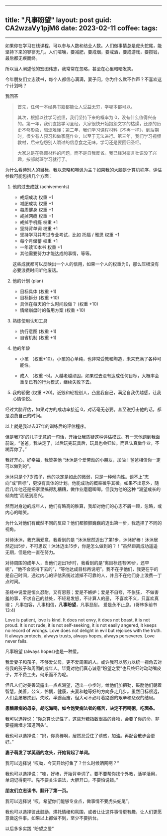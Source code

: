
---
title: "凡事盼望"
layout: post
guid: CA2wzaVy1pjM6
date: 2023-02-11
coffee:
tags:
  -
---

如果你在学习在线课程，可以参与人数和结业人数。人们做事情总是虎头蛇尾，能坚持下来的寥寥无几。人们喧嚷，要减肥，要戒烟，要戒酒，要戒游戏，要攒钱，最后都无疾而终。

所以当人阐述他的宏图伟志，我常常在忽略，甚至在心里暗暗发笑。

今年朋友们立志读书，每个人都信心满满，妻子问，你为什么默不作声？不喜欢这个计划吗？

我回答

> 首先，任何一本经典书籍都能让人受益无穷，学哪本都可以。
> 
> 其次，根据以往学习战绩，我们坚持下来的概率为 0，没有什么值得兴奋的。第一年，我们直接学习圣经，大家很快开始抱怨文字的枯燥，还原的历史不够形象，晦涩难懂；第二年，我们学习课程材料《不再一样》，到后期时，很少有人预习和做家庭作业，以至于无法进行。第三年，我们学习视频教材，后来抱怨别人嚼过的信息食之无味，学习还是要回归圣经。
>
> 大家总是在强调材料的问题，而不是自我反省。我已经对豪言壮语没了兴趣，按部就班学习就行了。

为什么看待别人的目标，我以忽略和嘲讽为主？如果我的大脑是计算机程序，评估参数可能包括几个方面：

1. 他的过去成就 (achivements)
    
    - 戒烟成功 权重 +1
    - 减肥成功 权重 +1
    - 每周健身 权重 +1
    - 戒掉网瘾 权重 +1
    - 戒掉手机瘾 权重 +1
    - 坚持背单词 权重 +1
    - 坚持学习并考过专业考试，比如 托福 / 雅思 权重 +1
    - 每个月储蓄 权重 +1
    - 一年读10本书 权重 +1
    - 其他需要努力才能达成的事情，等等。

    这些成就都可以反映出一个人的信用，如果一个人的权重为0，那么压根没有必要浪费时间听他废话。

2. 他的计划 (plan)

    - 目标具体 (权重 +1)
    - 目标拆分 (权重 +10)
    - 具体在每天的什么时间段做？ (权重 +10)
    - 情绪崩盘时的备用方案 (权重 +10)

4. 熟练使用认知工具

    - 执行意图 (权重 +1)
    - 自省机制 (权重 +1)


5. 他的年龄

    - 小孩 （权重+10）。小孩的心单纯，也非常受教和陶造，未来充满了各种可能性。
    
    - 成人 （权重 -5)。人越老越顽固，如果过去没有达成任何目标，大概率会重复已有的行为模式，继续失败下去。

6. 我的骄傲 (权重 +20)。诋毁和轻视别人，凸显我自己，满足自我优越感，让我心情愉悦。


经过大脑评估，如果对方的成功率接近 0，对话毫无必要。甚至说打击他的话，都是浪费自己的时间。

以上就是我过去37年的训练后的评估程序。

但是我7岁的儿子无意的一句话，开始让我质疑这种评估模式。有一天他跑到我面前说，“爸爸，我决定了，以后玩完玩具后，玩具也会归位。而且认真做作业，不糊弄你了。”

我好开心，好幸福，我赞美他 “沐沐是个爱劳动的小朋友，加油！爸爸相信你一定可以做到的”。

沐沐只是个7岁孩子，他的决定是如此的微弱，只是一种倾向性。谈不上“志向”或“目标”，更没有具体的计划。他能成功的概率微乎其微。如果不出意外，随后几年他还是把家里搞得乱糟糟，做作业磨磨唧唧。但我为他的这种 “渴望成长的倾向性”而感到高兴。

然而对身边的成年人，他们有略高的胜算，我却对他们的心志不屑一顾，忽略，或内心的暗笑。

为什么对他们有截然不同的反应？他们都颤颤巍巍的迈出第一步，我选择了不同的视角。

对待沐沐，我充满爱意，我看到的是 “沐沐居然迈出了第1步，沐沐好棒！沐沐居然迈出5步，不可思议！沐沐迈出15步，你是怎么做到的？！”虽然距离成功遥遥无期，但是他一直在努力。

对待周围的成年人，当他们迈出1步时，我看到的是“离目标还有99步，还早呢”，“他不会坚持下去的”，“等他达成目标再说吧”。我不在乎他们，我更在乎的是自己时间，通过内心的评估系统过滤掉不可靠的人，并且不在他们身上浪费一丁点时间。

圣经中说爱是恒久忍耐，又有恩慈；爱是不嫉妒；爱是不自夸，不张狂， 不做害羞的事，不求自己的益处，不轻易发怒，不计算人的恶， 不喜欢不义，只喜欢真理； 凡事包容，凡事相信，**凡事盼望**，凡事忍耐。 爱是永不止息。(哥林多前书 13:4)

Love is patient, love is kind. It does not envy, it does not boast, it is not proud. It is not rude, it is not self-seeking, it is not easily angered, it keeps no record of wrongs. Love does not delight in evil but rejoices with the truth. It always protects, always trusts, always hopes, always perseveres. Love never fails.


凡事盼望 (always hopes)也是一种爱。

我爱妻子和孩子，不够爱父母，更不爱周围的人。或许我可以努力以统一视角去对待我的孩子和周围的成年人。毕竟对他们真心诚意“盼望之爱”也只终归时动动嘴皮子，并不费工夫，何乐而不为呢。

但凡人们对美善流露出一点点渴望，迈出一小步时，给他们加把劲，鼓励他们朝着智慧，美善，公义，怜悯，健康，夫妻和睦等好的方向多走几步。虽然目标很远，人们会屡屡跌到，失败，半途而废，但大可不必盯着路途的艰辛和悲观的结局。

**患糖尿病的母亲，胡吃海喝，如今饱受病法者的痛苦，决定不再喝粥，吃面条。**

我可以选择说：“你总算长记性了，这些升糖指数很高的食物，会要了你的命，非要撞南墙才知道回头”。

我也可以选择说：“妈，你真棒啊，居然忍受住了诱惑，加油。再配合散步会更好。”


**妻子萌发了学英语的念头，开始背起了单词。**

我可以选择说 “哎呦，今天开始打鱼了？什么时候晒网啊？”

我也可以选择说：“哇，好棒，开始背单词了。要不要帮你找个外教，活学活用，单词记得更牢。先不要关注语法，大胆开口，不要怕说错。”

**朋友们立志读书，翻开了第一页。**

我可以选择说 “哎，希望你们能够专业点，做事情不要虎头蛇尾”。

我也可以选择彼此鼓励，烘托情绪和氛围，或者让让这件事情更有趣，让人们更愿意做这件事。如果以上都做不到，至少不要拆台。

以后多多实践 “盼望之爱”
